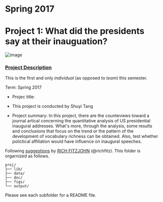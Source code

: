 # Spring 2017
# Project 1: What did the presidents say at their inauguation?

![image](figs/title.jpg)

### [Project Description](doc/)
This is the first and only *individual* (as opposed to *team*) this semester. 

Term: Spring 2017

+ Projec title: 
+ This project is conducted by  Shuyi Tang

+ Project summary: In this project, there are the counteviews toward a journal artical concerning the quantitative analysis of US presidential inaugural addresses. What's more, through the analysis, some results and conclusions that focus on the trend or the pattern of the development of vocabulary richness can be obtained. Also, test whether polictical affiliation would have influence on inaugural speeches.

Following [suggestions](http://nicercode.github.io/blog/2013-04-05-projects/) by [RICH FITZJOHN](http://nicercode.github.io/about/#Team) (@richfitz). This folder is orgarnized as follows.

```
proj/
├── lib/
├── data/
├── doc/
├── figs/
└── output/
```

Please see each subfolder for a README file.
